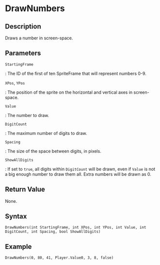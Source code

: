 # DrawNumbers

## Description
Draws a number in screen-space.

## Parameters
`StartingFrame`

:   The ID of the first of ten SpriteFrame that will represent numbers 0-9.

`XPos`, `YPos`

:   The position of the sprite on the horizontal and vertical axes in screen-space.

`Value`

:   The number to draw.

`DigitCount`

:   The maximum number of digits to draw.

`Spacing`

:   The size of the space between digits, in pixels.

`ShowAllDigits`

:   If set to `true`, all digits within `DigitCount` will be drawn, even if `Value` is not a big enough number to draw them all. Extra numbers will be drawn as 0.

## Return Value
None.

## Syntax
```
DrawNumbers(int StartingFrame, int XPos, int YPos, int Value, int DigitCount, int Spacing, bool ShowAllDigits)
```

## Example
```
DrawNumbers(0, 80, 41, Player.Value0, 3, 8, false)
```